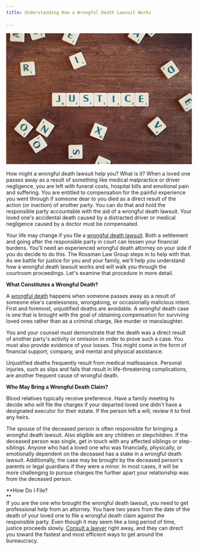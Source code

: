 ```yaml
---
title: Understanding How a Wrongful Death Lawsuit Works

---
```

![wrongful death lawsuit](/uploads/justice-g572ee9a67_1920.jpg)

How might a wrongful death lawsuit help you? What is it? When a loved one passes away as a result of something like medical malpractice or driver negligence, you are left with funeral costs, hospital bills and emotional pain and suffering. You are entitled to compensation for the painful experience you went through if someone dear to you died as a direct result of the action (or inaction) of another party. You can do that and hold the responsible party accountable with the aid of a wrongful death lawsuit. Your loved one's accidental death caused by a distracted driver or medical negligence caused by a doctor must be compensated.

Your life may change if you file a [wrongful death lawsuit](https://www.getthebigguns.com/las-vegas-nv/wrongful-death/). Both a settlement and going after the responsible party in court can lessen your financial burdens. You'll need an experienced wrongful death attorney on your side if you do decide to do this. The Rossman Law Group steps in to help with that. As we battle for justice for you and your family, we'll help you understand how a wrongful death lawsuit works and will walk you through the courtroom proceedings. Let's examine that procedure in more detail.

**What Constitutes a Wrongful Death?**

A [wrongful death](https://en.wikipedia.org/wiki/Wrongful_death_claim) happens when someone passes away as a result of someone else's carelessness, wrongdoing, or occasionally malicious intent. First and foremost, unjustified deaths are avoidable. A wrongful death case is one that is brought with the goal of obtaining compensation for surviving loved ones rather than as a criminal charge, like murder or manslaughter.

You and your counsel must demonstrate that the death was a direct result of another party's activity or omission in order to prove such a case. You must also provide evidence of your losses. This might come in the form of financial support, company, and mental and physical assistance.

Unjustified deaths frequently result from medical malfeasance. Personal injuries, such as slips and falls that result in life-threatening complications, are another frequent cause of wrongful death.

**Who May Bring a Wrongful Death Claim?**

Blood relatives typically receive preference. Have a family meeting to decide who will file the charges if your departed loved one didn't have a designated executor for their estate. If the person left a will, review it to find any heirs.

The spouse of the deceased person is often responsible for bringing a wrongful death lawsuit. Also eligible are any children or stepchildren. If the deceased person was single, get in touch with any affected siblings or step-siblings. Anyone who had a loved one who was financially, physically, or emotionally dependent on the deceased has a stake in a wrongful death lawsuit. Additionally, the case may be brought by the deceased person's parents or legal guardians if they were a minor. In most cases, it will be more challenging to pursue charges the further apart your relationship was from the deceased person.

**How Do I File?  
**  
If you are the one who brought the wrongful death lawsuit, you need to get professional help from an attorney. You have two years from the date of the death of your loved one to file a wrongful death claim against the responsible party. Even though it may seem like a long period of time, justice proceeds slowly. [Consult a lawyer](https://www.getthebigguns.com/las-vegas-nv/our-attorneys/) right away, and they can direct you toward the fastest and most efficient ways to get around the bureaucracy.